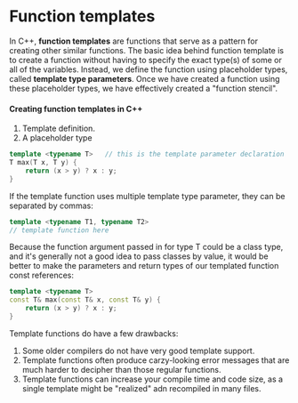 # Function templates
In C++, **function templates** are functions that serve as a pattern for creating other similar functions. The basic idea behind function template is to create a function without having to specify the exact type(s) of some or all of the variables.
Instead, we define the function using placeholder types, called **template type parameters**. Once we have created a function using these placeholder types, we have effectively created a "function stencil".

#### Creating function templates in C++
1. Template definition.
2. A placeholder type

```cpp
template <typename T>	// this is the template parameter declaration
T max(T x, T y) {
	return (x > y) ? x : y;
}
```
If the template function uses multiple template type parameter, they can be separated by commas:
```cpp
template <typename T1, typename T2>
// template function here
```
Because the function argument passed in for type T could be a class type, and it's generally not a good idea to pass classes by value, it would be better to make the parameters and return types of our templated function const references:
```cpp
template <typename T>
const T& max(const T& x, const T& y) {
	return (x > y) ? x : y;
}
```

Template functions do have a few drawbacks:
1. Some older compilers do not have very good template support.
2. Template functions often produce carzy-looking error messages that are much harder to decipher than those regular functions.
3. Template functions can increase your compile time and code size, as a single template might be "realized" adn recompiled in many files.
